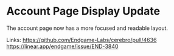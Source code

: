 # Account Page Display Update

The account page now has a more focused and readable layout.

Links:
https://github.com/Endgame-Labs/cerebro/pull/4636
https://linear.app/endgame/issue/END-3840
